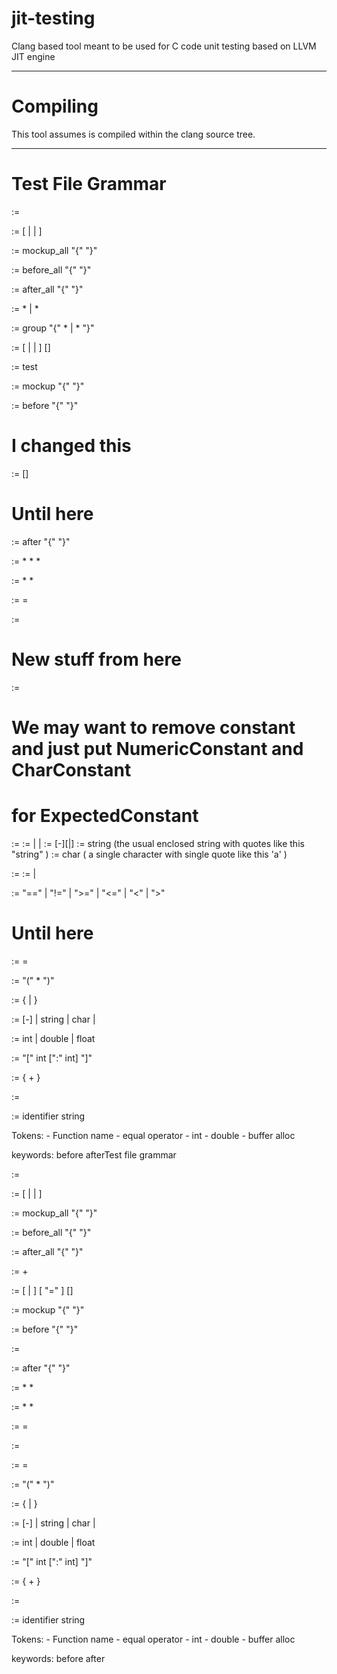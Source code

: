 jit-testing
===========

Clang based tool meant to be used for C code unit testing based on LLVM JIT engine

----------
Compiling
==========
This tool assumes is compiled within the clang source tree.

---------
Test File Grammar
========

<test-expr> := <test-file>

<test-file> := [<global-mockup> | <global-setup> | <global-teardown> ] <unit-test-expr>

<global-mockup> := mockup_all "{" <mockup-fixture> "}"

<global-setup> := before_all "{" <test-fixture> "}"

<global-teardown> := after_all "{" <test-fixture> "}"

<unit-test-expr> := <test-definition>* | <test-group>*

<test-group> := group "{" <test-definition>* | <test-group>* "}"

<test-definition> := [<test-info> | <test-mockup> | <test-setup>] <test-function> [<test-teardown>]

<test-info> := test <identifier>

<test-mockup> := mockup "{" <mockup-fixture> "}"

<test-setup> :=  before "{"  <test-fixture> "}"

# I changed this
<test-function> := <function-call> [<expected-result>]
# Until here

<test-teardown> := after "{" <test-fixture> "}"

<test-fixture> := <function-call>*  <var-assignment>* <expected-expr>*

<mockup-fixture> := <mockup-function>*  <mockup-variable>*

<mockup-function> :=  <function-call> = <argument>

<mockup-variable> := <var-assignment>
# New stuff from here
<expected-result> :=  <comparison-operator> <expected-constant> 

# We may want to remove constant and just put NumericConstant and CharConstant
# for ExpectedConstant
<expected-constant> := <constant>
<constant> := <numeric-constant> | <string-constant>| <char-constant>
<numeric-constant> := [-][<integer>|<float>] 
<string-constant> := string (the usual enclosed string with quotes like this "string" )
<char-constant> := char ( a single character with single quote like this 'a' )

<expected-expr> := <operand> <comparison-operator> <operand>
<operand> := <constant> | <identifier>

<comparison-operator> := "==" | "!=" | ">=" | "<=" | "<" | ">"

# Until here
<var-assignment> := <identifier> = <argument>

<function-call> := <function-name>"(" <function-argument>* ")"

<function-argument> := {<argument> | <buffer-alloc>}

<argument> := [-]<number> | string |  char | <array-initializer>

<number> := int | double |  float

<buffer-alloc> := "[" int [":" int] "]"

<array-initializer> := { <number>+ }

<function-name> := <identifier>

<identifier> := identifier string


Tokens:
	- Function name
	- equal operator
	- int
	- double
	- buffer alloc

keywords:
	before
	afterTest file grammar

<test-expr> := <test-file>

<test-file> := [<global-mockup> | <global-setup> | <global-teardown> ] <unit-test-expr>

<global-mockup> := mockup_all "{" <mockup-fixture> "}"

<global-setup> := before_all "{" <test-fixture> "}"

<global-teardown> := after_all "{" <test-fixture> "}"

<unit-test-expr> := <test-definition>+

<test-definition> := [ <test-mockup> | <test-setup>] <test-function>  [ "=" <argument> ] [<test-teardown>]

<test-mockup> := mockup "{" <mockup-fixture> "}"

<test-setup> :=  before "{"  <test-fixture> "}"

<test-function> := <function-call>

<test-teardown> := after "{" <test-fixture> "}"

<test-fixture> := <function-call>*  <var-assignment>*

<mockup-fixture> := <mockup-function>*  <mockup-variable>*

<mockup-function> :=  <function-call> = <argument>  

<mockup-variable> := <var-assignment> 

<var-assignment> := <identifier> = <argument>

<function-call> := <function-name>"(" <function-argument>* ")"

<function-argument> := {<argument> | <buffer-alloc>}

<argument> := [-]<number> | string |  char | <array-initializer>

<number> := int | double |  float

<buffer-alloc> := "[" int [":" int] "]"

<array-initializer> := { <number>+ }

<function-name> := <identifier>

<identifier> := identifier string


Tokens:
	- Function name
	- equal operator
	- int
	- double
	- buffer alloc

keywords:
	before
	after